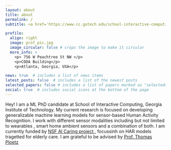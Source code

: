 ```yaml
---
layout: about
title: about
permalink: /
subtitle: <a href='https://www.cc.gatech.edu/school-interactive-computing'>Georgia Tech</a>.  <a href='https://cba.gatech.edu/'>Computational Behavioural Analysis</a>.

profile:
  align: right
  image: prof_pic.jpg
  image_circular: false # crops the image to make it circular
  more_info: >
    <p> 756 W Peachtree St NW </p>
    <p>CODA Building</p>
    <p>Atlanta, Georgia, USA</p>

news: true  # includes a list of news items
latest_posts: false  # includes a list of the newest posts
selected_papers: false # includes a list of papers marked as "selected={true}"
social: true  # includes social icons at the bottom of the page
---
```


Hey! I am a ML PhD candidate at School of Interactive Computing, Georgia Institute of Technology.
My current research is focused on developing generalizable machine learning models for sensor-based Human Activity Recognition.  I work with different sensor modalities including but not limited to wearables , smart home ambient sensors and a combination of both. 
I am currently funded by <a href='https://www.ai-caring.org'>  NSF AI Caring project </a>, focussinh on HAR models tragetted for elderly care.
I am grateful to be advised by <a href='https://www.cc.gatech.edu/people/thomas-ploetz'>  Prof. Thomas Ploetz </a>